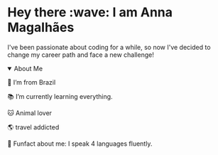 <h1> Hey there :wave: I am Anna Magalhães</h1>

I've been passionate about coding for a while, so now I've decided to change my career path and face a new challenge!

<details open>
  <summary>About Me</summary>

:house_with_garden: I’m from Brazil

:books: I’m currently learning everything.

:cat: Animal lover

🌎 travel addicted 

💬 Funfact about me: I speak 4 languages fluently. 



<!---
AnnaLuisaMagalhaes/AnnaLuisaMagalhaes is a ✨ special ✨ repository because its `README.md` (this file) appears on your GitHub profile.
You can click the Preview link to take a look at your changes.
--->
